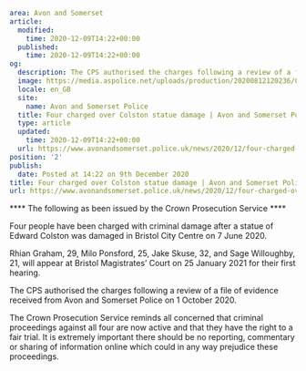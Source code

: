 ```yaml
area: Avon and Somerset
article:
  modified:
    time: 2020-12-09T14:22+00:00
  published:
    time: 2020-12-09T14:22+00:00
og:
  description: The CPS authorised the charges following a review of a file of evidence received from Avon and Somerset Police on 1 October.
  image: https://media.aspolice.net/uploads/production/20200812120236/Charged_court-building_Aug-2020-e1597230303822.png
  locale: en_GB
  site:
    name: Avon and Somerset Police
  title: Four charged over Colston statue damage | Avon and Somerset Police
  type: article
  updated:
    time: 2020-12-09T14:22+00:00
  url: https://www.avonandsomerset.police.uk/news/2020/12/four-charged-over-colston-statue-damage/
position: '2'
publish:
  date: Posted at 14:22 on 9th December 2020
title: Four charged over Colston statue damage | Avon and Somerset Police
url: https://www.avonandsomerset.police.uk/news/2020/12/four-charged-over-colston-statue-damage/
```

**** The following as been issued by the Crown Prosecution Service ****

Four people have been charged with criminal damage after a statue of Edward Colston was damaged in Bristol City Centre on 7 June 2020.

Rhian Graham, 29, Milo Ponsford, 25, Jake Skuse, 32, and Sage Willoughby, 21, will appear at Bristol Magistrates’ Court on 25 January 2021 for their first hearing.

The CPS authorised the charges following a review of a file of evidence received from Avon and Somerset Police on 1 October 2020.

The Crown Prosecution Service reminds all concerned that criminal proceedings against all four are now active and that they have the right to a fair trial. It is extremely important there should be no reporting, commentary or sharing of information online which could in any way prejudice these proceedings.
